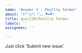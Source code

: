 ```yaml
---
name: 'Answer 3 : Poultry farmer'
about: "(╯°□°）╯︵ ┻━┻"
title: quiz|30|Poultry farmer
labels: ''
assignees: ''

---
```


Just click 'Submit new issue'.
